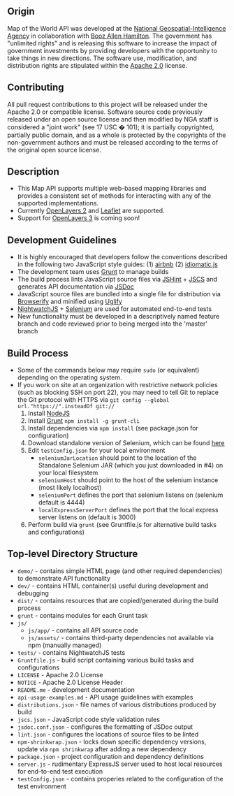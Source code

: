 
Origin
------

Map of the World API was developed at the [National Geospatial-Intelligence Agency](http://www.nga.mil) in collaboration with [Booz Allen Hamilton](http://www.boozallen.com). The government has "unlimited rights" and is releasing this software to increase the impact of government investments by providing developers with the opportunity to take things in new directions. The software use, modification, and distribution rights are stipulated within the [Apache 2.0](http://www.apache.org/licenses/LICENSE-2.0.html) license.

Contributing
-----------

All pull request contributions to this project will be released under the Apache 2.0 or compatible license. Software source code previously released under an open source license and then modified by NGA staff is considered a "joint work" (see 17 USC � 101); it is partially copyrighted, partially public domain, and as a whole is protected by the copyrights of the non-government authors and must be released according to the terms of the original open source license.

Description
-----------

* This Map API supports multiple web-based mapping libraries and provides a consistent set of methods for interacting with any of the supported implementations.
* Currently [OpenLayers 2](http://openlayers.org/two/) and [Leaflet](http://leafletjs.com/) are supported.
* Support for [OpenLayers 3](http://openlayers.org/) is coming soon!

Development Guidelines
------------------------------

* It is highly encouraged that developers follow the conventions described in the following two JavaScript style guides: (1) [airbnb](https://github.com/airbnb/javascript) (2) [idiomatic.js](https://github.com/rwaldron/idiomatic.js/)
* The development team uses [Grunt](http://gruntjs.com/) to manage builds
* The build process lints JavaScript source files via [JSHint](http://www.jshint.com/) + [JSCS](http://jscs.info/overview.html) and generates API documentation via [JSDoc](http://usejsdoc.org/)
* JavaScript source files are bundled into a single file for distribution via [Browserify](http://browserify.org/) and minified using [Uglify](https://github.com/mishoo/UglifyJS)
* [NightwatchJS](http://nightwatchjs.org/) + [Selenium](http://www.seleniumhq.org/) are used for automated end-to-end tests
* New functionality must be developed in a descriptively named feature branch and code reviewed prior to being merged into the 'master' branch

Build Process
-------------

* Some of the commands below may require `sudo` (or equivalent) depending on the operating system.
* If you work on site at an organization with restrictive network policies (such as blocking SSH on port 22), you may need to tell Git to replace the Git protocol with HTTPS via `git config --global url."https://".insteadOf git://`
    1. Install [NodeJS](http://nodejs.org/)
    2. Install [Grunt](http://gruntjs.com/) `npm install -g grunt-cli`
    3. Install dependencies via `npm install` (see package.json for configuration)
    4. Download standalone version of Selenium, which can be found [here](http://selenium-release.storage.googleapis.com/2.44/selenium-server-standalone-2.44.0.jar)
    5. Edit `testConfig.json` for your local environment
        * `seleniumJarLocation` should point to the location of the Standalone Selenium JAR (which you just downloaded in #4) on your local filesystem
        * `seleniumHost` should point to the host of the selenium instance (most likely localhost)
        * `seleniumPort` defines the port that selenium listens on (selenium default is 4444)
        * `localExpressServerPort` defines the port that the local express server listens on (default is 3000)
    6. Perform build via `grunt` (see Gruntfile.js for alternative build tasks and configurations)

Top-level Directory Structure
-------------

* `demo/` - contains simple HTML page (and other required dependencies) to demonstrate API functionality
* `dev/` - contains HTML container(s) useful during development and debugging
* `dist/` - contains resources that are copied/generated during the build process
* `grunt` - contains modules for each Grunt task
* `js/`
    * `js/app/` - contains all API source code
    * `js/assets/` - contains third-party dependencies not available via npm (manually managed)
* `tests/` - contains NightwatchJS tests
* `Gruntfile.js` - build script containing various build tasks and configurations
* `LICENSE` - Apache 2.0 License
* `NOTICE` - Apache 2.0 License Header
* `README.me` - development documentation
* `api-usage-examples.md` - API usage guidelines with examples
* `distributions.json` - file names of various distributions produced by build
* `jscs.json` - JavaScript code style validation rules
* `jsdoc.conf.json` - configures the formatting of JSDoc output
* `lint.json` - configures the locations of source files to be linted
* `npm-shrinkwrap.json` - locks down specific dependency versions, update via `npm shrinkwrap` after adding a new dependency
* `package.json` - project configuration and dependency definitions
* `server.js` - rudimentary ExpressJS server used to host local resources for end-to-end test execution
* `testConfig.json` - contains properies related to the configuration of the test environment

